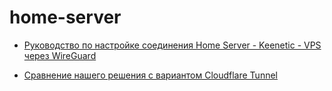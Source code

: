 # home-server

- [Руководство по настройке соединения Home Server - Keenetic - VPS через WireGuard](./HOME-SERVER_V2.md)

- [Сравнение нашего решения с вариантом Cloudflare Tunnel](./ALTER.md)